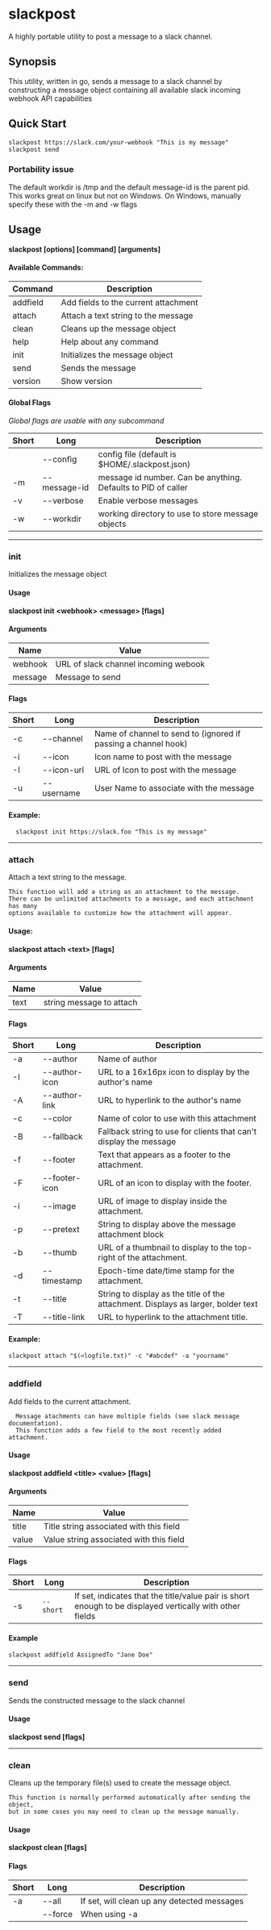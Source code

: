 # slackpost

A highly portable utility to post a message to a slack channel.

## Synopsis

This utility, written in go, sends a message to a slack channel by constructing
a message object containing all available slack incoming webhook API capabilities

## Quick Start

```
slackpost https://slack.com/your-webhook "This is my message"
slackpost send
```

### Portability issue

The default workdir is /tmp and the default message-id is the parent pid.  This works great on linux but not on Windows.  On Windows, manually specify these with the -m and -w flags

## Usage

**slackpost [options] [command] [arguments]**

#### Available Commands:

| Command | Description |
| --------- | ------- |
|  addfield |   Add fields to the current attachment|
|  attach  |    Attach a text string to the message|
|  clean   |    Cleans up the message object|
|  help    |    Help about any command|
|  init    |  Initializes the message object|
|  send    |   Sends the message|
|  version |    Show version|

#### Global Flags

*Global flags are usable with any subcommand*

| Short | Long | Description |
| - | - | - |
|     | --config |     config file (default is $HOME/.slackpost.json)
|  -m | --message-id | message id number.  Can be anything.  Defaults to PID of caller
|  -v | --verbose  | Enable verbose messages
|  -w | --workdir |    working directory to use to store message objects

---

### init

Initializes the message object

#### Usage

**slackpost init \<webhook> \<message> [flags]**

#### Arguments
| Name | Value |
| --------- | ------- |
|  webhook  | URL of slack channel incoming webook |
|  message |  Message to send |

#### Flags

| Short | Long | Description |
| - | - | - |
|  -c| --channel |  Name of channel to send to (ignored if passing a channel hook)|
|  -i| --icon |     Icon name to post with the message|
|  -I| --icon-url | URL of Icon to post with the message|
|  -u| --username | User Name to associate with the message|

#### Example:
```
  slackpost init https://slack.foo "This is my message"
```

---

### attach

Attach a text string to the message.

	This function will add a string as an attachment to the message.
	There can be unlimited attachments to a message, and each attachment has many
	options available to customize how the attachment will appear.


#### Usage:

**slackpost attach \<text> [flags]**

#### Arguments

| Name | Value |
| --------- | ------- |
|  text | string message to attach |

#### Flags

| Short | Long | Description |
| - | - | - |
|  -a| --author |      Name of author
|  -I| --author-icon | URL to a 16x16px icon to display by the author's name
|  -A| --author-link | URL to hyperlink to the author's name
|  -c| --color |       Name of color to use with this attachment
|  -B| --fallback |    Fallback string to use for clients that can't display the message
|  -f| --footer |      Text that appears as a footer to the attachment.
|  -F| --footer-icon | URL of an icon to display with the footer.
|  -i| --image |       URL of image to display inside the attachment.
|  -p| --pretext |     String to display above the message attachment block
|  -b| --thumb |       URL of a thumbnail to display to the top-right of the attachment.
|  -d| --timestamp |   Epoch-time date/time stamp for the attachment.
|  -t | --title | String to display as the title of the attachment.  Displays as larger, bolder text|
|  -T | --title-link | URL to hyperlink to the attachment title.|

#### Example:
```
slackpost attach "$(<logfile.txt)" -c "#abcdef" -a "yourname"
```

---

### addfield

Add fields to the current attachment.
```
  Message atachments can have multiple fields (see slack message documentation).
  This function adds a few field to the most recently added attachment.
```
#### Usage

**slackpost addfield \<title> \<value> [flags]**

#### Arguments

| Name | Value |
| --------- | ------- |
| title | Title string associated with this field |
| value | Value string associated with this field |

#### Flags

| Short | Long | Description |
| - | - | - |
| -s | `--short` | If set, indicates that the title/value pair is short enough to be displayed vertically with other fields |

#### Example
```
slackpost addfield AssignedTo "Jane Doe"
```

---

### send

Sends the constructed message to the slack channel

#### Usage

**slackpost send [flags]**

---

### clean

Cleans up the temporary file(s) used to create the message object.

	This function is normally performed automatically after sending the object,
	but in some cases you may need to clean up the message manually.

#### Usage

**slackpost clean [flags]**

#### Flags

| Short | Long | Description |
| - | - | - |
|  -a | --all | If set, will clean up any detected messages| 
| | --force |  When using -a|--all this is required to actually delete files|
